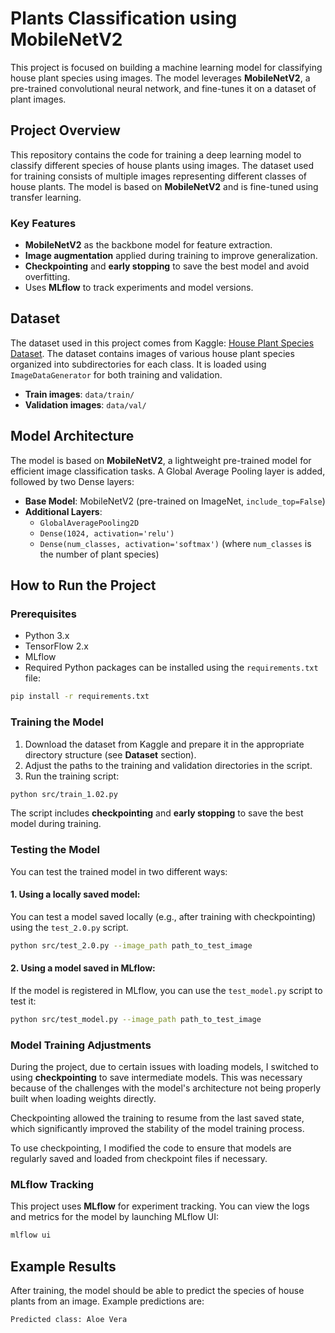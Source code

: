 
# Plants Classification using MobileNetV2

This project is focused on building a machine learning model for classifying house plant species using images. The model leverages **MobileNetV2**, a pre-trained convolutional neural network, and fine-tunes it on a dataset of plant images.

## Project Overview

This repository contains the code for training a deep learning model to classify different species of house plants using images. The dataset used for training consists of multiple images representing different classes of house plants. The model is based on **MobileNetV2** and is fine-tuned using transfer learning.

### Key Features
- **MobileNetV2** as the backbone model for feature extraction.
- **Image augmentation** applied during training to improve generalization.
- **Checkpointing** and **early stopping** to save the best model and avoid overfitting.
- Uses **MLflow** to track experiments and model versions.
  
## Dataset

The dataset used in this project comes from Kaggle: [House Plant Species Dataset](https://www.kaggle.com/datasets/kacpergregorowicz/house-plant-species/data). The dataset contains images of various house plant species organized into subdirectories for each class. It is loaded using `ImageDataGenerator` for both training and validation.

- **Train images**: `data/train/`
- **Validation images**: `data/val/`

## Model Architecture

The model is based on **MobileNetV2**, a lightweight pre-trained model for efficient image classification tasks. A Global Average Pooling layer is added, followed by two Dense layers:

- **Base Model**: MobileNetV2 (pre-trained on ImageNet, `include_top=False`)
- **Additional Layers**: 
  - `GlobalAveragePooling2D`
  - `Dense(1024, activation='relu')`
  - `Dense(num_classes, activation='softmax')` (where `num_classes` is the number of plant species)

## How to Run the Project

### Prerequisites

- Python 3.x
- TensorFlow 2.x
- MLflow
- Required Python packages can be installed using the `requirements.txt` file:

```bash
pip install -r requirements.txt
```

### Training the Model

1. Download the dataset from Kaggle and prepare it in the appropriate directory structure (see **Dataset** section).
2. Adjust the paths to the training and validation directories in the script.
3. Run the training script:
   
```bash
python src/train_1.02.py
```

The script includes **checkpointing** and **early stopping** to save the best model during training.

### Testing the Model

You can test the trained model in two different ways:

#### 1. **Using a locally saved model**:
   You can test a model saved locally (e.g., after training with checkpointing) using the `test_2.0.py` script.

   ```bash
   python src/test_2.0.py --image_path path_to_test_image
   ```

#### 2. **Using a model saved in MLflow**:
   If the model is registered in MLflow, you can use the `test_model.py` script to test it:

   ```bash
   python src/test_model.py --image_path path_to_test_image
   ```

### Model Training Adjustments

During the project, due to certain issues with loading models, I switched to using **checkpointing** to save intermediate models. This was necessary because of the challenges with the model's architecture not being properly built when loading weights directly.

Checkpointing allowed the training to resume from the last saved state, which significantly improved the stability of the model training process.

To use checkpointing, I modified the code to ensure that models are regularly saved and loaded from checkpoint files if necessary.

### MLflow Tracking

This project uses **MLflow** for experiment tracking. You can view the logs and metrics for the model by launching MLflow UI:

```bash
mlflow ui
```

## Example Results

After training, the model should be able to predict the species of house plants from an image. Example predictions are:

```
Predicted class: Aloe Vera
```

